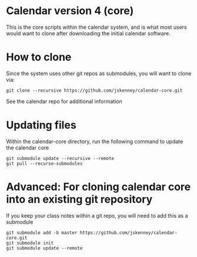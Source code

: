 # Calendar version 4 (core)
This is the core scripts within the calendar system, and is what most users would want to clone after downloading 
the initial calendar software.

# How to clone
Since the system uses other git repos as submodules, you will want to clone via:
```
git clone --recursive https://github.com/jskenney/calendar-core.git
```
See the calendar repo for additional information

# Updating files
Within the calendar-core directory, run the following command to update the calendar core
```
git submodule update --recursive --remote
git pull --recurse-submodules
```

# Advanced: For cloning calendar core into an existing git repository
If you keep your class notes within a git repo, you will need to add this as a submodule
```
git submodule add -b master https://github.com/jskenney/calendar-core.git
git submodule init
git submodule update --remote
```
